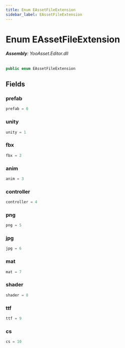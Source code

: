 ```yaml
---
title: Enum EAssetFileExtension
sidebar_label: EAssetFileExtension
---
```

# Enum EAssetFileExtension


###### **Assembly**: YooAsset.Editor.dll

```csharp title="Declaration"
public enum EAssetFileExtension
```
## Fields
### prefab


```csharp title="Declaration"
prefab = 0
```
### unity


```csharp title="Declaration"
unity = 1
```
### fbx


```csharp title="Declaration"
fbx = 2
```
### anim


```csharp title="Declaration"
anim = 3
```
### controller


```csharp title="Declaration"
controller = 4
```
### png


```csharp title="Declaration"
png = 5
```
### jpg


```csharp title="Declaration"
jpg = 6
```
### mat


```csharp title="Declaration"
mat = 7
```
### shader


```csharp title="Declaration"
shader = 8
```
### ttf


```csharp title="Declaration"
ttf = 9
```
### cs


```csharp title="Declaration"
cs = 10
```
